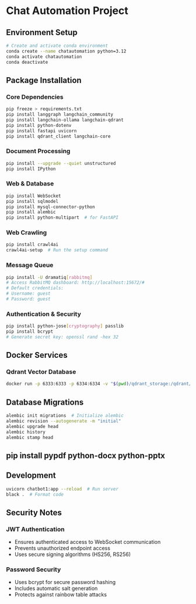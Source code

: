 # Chat Automation Project

## Environment Setup
```bash
# Create and activate conda environment
conda create --name chatautomation python=3.12
conda activate chatautomation
conda deactivate
```

## Package Installation
### Core Dependencies
```bash
pip freeze > requirements.txt
pip install langgraph langchain_community
pip install langchain-ollama langchain-qdrant
pip install python-dotenv
pip install fastapi uvicorn
pip install qdrant_client langchain-core
```

### Document Processing
```bash
pip install --upgrade --quiet unstructured
pip install IPython
```

### Web & Database
```bash
pip install WebSocket
pip install sqlmodel
pip install mysql-connector-python
pip install alembic
pip install python-multipart  # for FastAPI
```

### Web Crawling
```bash
pip install crawl4ai
crawl4ai-setup  # Run the setup command
```

### Message Queue
```bash
pip install -U dramatiq[rabbitmq]
# Access RabbitMQ dashboard: http://localhost:15672/#
# Default credentials:
# Username: guest
# Password: guest
```

### Authentication & Security
```bash
pip install python-jose[cryptography] passlib
pip install bcrypt
# Generate secret key: openssl rand -hex 32
```

## Docker Services
### Qdrant Vector Database
```bash
docker run -p 6333:6333 -p 6334:6334 -v "$(pwd)/qdrant_storage:/qdrant/storage:z" qdrant/qdrant
```

## Database Migrations
```bash
alembic init migrations  # Initialize alembic
alembic revision --autogenerate -m "initial"
alembic upgrade head
alembic history
alembic stamp head
```

## pip install pypdf python-docx python-pptx

## Development
```bash
uvicorn chatbot1:app --reload  # Run server
black .  # Format code
```

## Security Notes
### JWT Authentication
- Ensures authenticated access to WebSocket communication
- Prevents unauthorized endpoint access
- Uses secure signing algorithms (HS256, RS256)

### Password Security
- Uses bcrypt for secure password hashing
- Includes automatic salt generation
- Protects against rainbow table attacks
